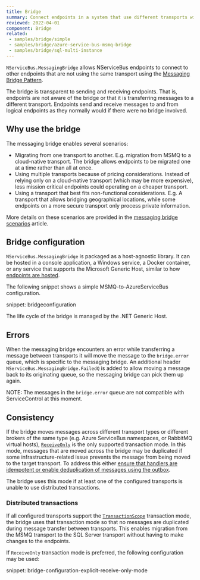 ```yaml
---
title: Bridge
summary: Connect endpoints in a system that use different transports with the messaging bridge
reviewed: 2022-04-01
component: Bridge
related:
 - samples/bridge/simple
 - samples/bridge/azure-service-bus-msmq-bridge
 - samples/bridge/sql-multi-instance
---
```


`NServiceBus.MessagingBridge` allows NServiceBus endpoints to connect to other endpoints that are not using the same transport using the [Messaging Bridge Pattern](https://www.enterpriseintegrationpatterns.com/patterns/messaging/MessagingBridge.html).

The bridge is transparent to sending and receiving endpoints. That is, endpoints are not aware of the bridge or that it is transferring messages to a different transport. Endpoints send and receive messages to and from logical endpoints as they normally would if there were no bridge involved.

## Why use the bridge

The messaging bridge enables several scenarios:

- Migrating from one transport to another. E.g. migration from MSMQ to a cloud-native transport. The bridge allows endpoints to be migrated one at a time rather than all at once.
- Using multiple transports because of pricing considerations. Instead of relying only on a cloud-native transport (which may be more expensive), less mission critical endpoints could operating on a cheaper transport.
- Using a transport that best fits non-functional considerations. E.g. A transport that allows bridging geographical locations, while some endpoints on a more secure transport only process private information.

More details on these scenarios are provided in the [messaging bridge scenarios](scenarios.md) article.

## Bridge configuration

`NServiceBus.MessagingBridge` is packaged as a host-agnostic library. It can be hosted in a console application, a Windows service, a Docker container, or any service that supports the Microsoft Generic Host, similar to how [endpoints are hosted](/nservicebus/hosting/selecting.md).

The following snippet shows a simple MSMQ-to-AzureServiceBus configuration.

snippet: bridgeconfiguration

The life cycle of the bridge is managed by the .NET Generic Host.

## Errors

When the messaging bridge encounters an error while transferring a message between transports it will move the message to the `bridge.error` queue, which is specific to the messaging bridge. An additional header `NServiceBus.MessagingBridge.FailedQ` is added to allow moving a message back to its originating queue, so the messaging bridge can pick them up again. 

NOTE: The messages in the `bridge.error` queue are not compatible with ServiceControl at this moment.

## Consistency

If the bridge moves messages across different transport types or different brokers of the same type (e.g. Azure ServiceBus namespaces, or RabbitMQ virtual hosts), [`ReceiveOnly`](/transports/transactions.md#transactions-transport-transaction-receive-only) is the only supported transaction mode. In this mode, messages that are moved across the bridge may be duplicated if some infrastructure-related issue prevents the message from being moved to the target transport. To address this either [ensure that handlers are idempotent or enable deduplication of messages using the outbox](/transports/transactions.md#transactions-transport-transaction-receive-only-consistency-guarantees).

The bridge uses this mode if at least one of the configured transports is unable to use distributed transactions.

### Distributed transactions

If all configured transports support the [`TransactionScope`](/transports/transactions.md#transactions-transaction-scope-distributed-transaction) transaction mode, the bridge uses that transaction mode so that no messages are duplicated during message transfer between transports. This enables migration from the MSMQ transport to the SQL Server transport without having to make changes to the endpoints.

If `ReceiveOnly` transaction mode is preferred, the following configuration may be used:

snippet: bridge-configuration-explicit-receive-only-mode
